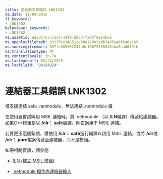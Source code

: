 ```yaml
---
title: 連結器工具錯誤 LNK1302
ms.date: 11/04/2016
f1_keywords:
- LNK1302
helpviewer_keywords:
- LNK1302
ms.assetid: aea3c753-c2c4-4249-bbc3-f2d4f0164b5e
ms.openlocfilehash: 8323fa234851ce3ba12083adb74d5ee0fba0ac69
ms.sourcegitcommit: 857fa6b530224fa6c18675138043aba9aa0619fb
ms.translationtype: MT
ms.contentlocale: zh-TW
ms.lasthandoff: 03/24/2020
ms.locfileid: "80194924"
---
```

# <a name="linker-tools-error-lnk1302"></a>連結器工具錯誤 LNK1302

僅支援連結 safe .netmodule，無法連結 .netmodule 檔

在使用者嘗試叫用 MSIL 連結時，將 .netmodule （以 **/LN**編譯）傳遞給連結器。  如果C++模組是以 **/clr： safe**編譯，則它適用于 MSIL 連結。

若要更正這個錯誤，請使用 **/clr： safe**進行編譯以啟用 MSIL 連結，或將 **/clr**或 **/clr： pure**檔案傳遞至連結器，而不是模組。

如需相關資訊，請參閱

- [/LN (建立 MSIL 模組)](../../build/reference/ln-create-msil-module.md)

- [.netmodule 檔作為連結器輸入](../../build/reference/netmodule-files-as-linker-input.md)
